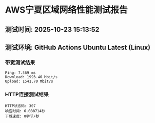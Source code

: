 # AWS宁夏区域网络性能测试报告
## 测试时间: 2025-10-23 15:13:52
## 测试环境: GitHub Actions Ubuntu Latest (Linux)

### 带宽测试结果
```
Ping: 7.569 ms
Download: 1993.46 Mbit/s
Upload: 1541.70 Mbit/s
```

### HTTP连接测试结果
```
HTTP状态码: 307
响应时间: 6.088714秒
下载速度: 0字节/秒
```

